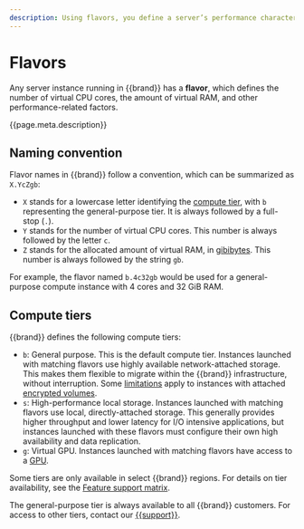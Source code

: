 ```yaml
---
description: Using flavors, you define a server’s performance characteristics and supported features.
---
```

# Flavors

Any server instance running in {{brand}} has a **flavor**,
which defines the number of virtual CPU cores, the amount of virtual
RAM, and other performance-related factors.

{{page.meta.description}}

## Naming convention

Flavor names in {{brand}} follow a convention, which can be
summarized as `X.YcZgb`:

* `X` stands for a lowercase letter identifying the [compute
  tier](#compute-tiers), with `b` representing the general-purpose
  tier. It is always followed by a full-stop (`.`).
* `Y` stands for the number of virtual CPU cores. This number is
  always followed by the letter `c`.
* `Z` stands for the allocated amount of virtual RAM, in
  [gibibytes](https://en.wikipedia.org/wiki/Gigabyte#Base_2_(binary)). This
  number is always followed by the string `gb`.

For example, the flavor named `b.4c32gb` would be used for a
general-purpose compute instance with 4 cores and 32 GiB RAM.


## Compute tiers

{{brand}} defines the following compute tiers:

* `b`: General purpose. This is the default compute tier. Instances
  launched with matching flavors use highly available network-attached
  storage. This makes them flexible to migrate within the
  {{brand}} infrastructure, without interruption.
  Some
  [limitations](../../howto/openstack/cinder/encrypted-volumes/#block-device-encryption-caveats)
  apply to instances with attached [encrypted
  volumes](../../howto/openstack/cinder/encrypted-volumes/).
* `s`: High-performance local storage. Instances
  launched with matching flavors use local, directly-attached
  storage. This generally provides higher throughput and lower
  latency for I/O intensive applications, but instances launched with
  these flavors must configure their own high availability and data
  replication.
* `g`: Virtual GPU. Instances launched with matching flavors have
  access to a
  [GPU](https://en.wikipedia.org/wiki/Graphics_processing_unit).

Some tiers are only available in select {{brand}}
regions. For details on tier availability, see the [Feature support
matrix](../features/index.md).

The general-purpose tier is always available to all {{brand}}
customers. For access to other tiers, contact our
[{{support}}](https://{{support_domain}}/servicedesk).
